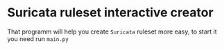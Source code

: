 # Suricata ruleset interactive creator
That programm will help you create `Suricata` ruleset more easy, to start it you need run `main.py`
